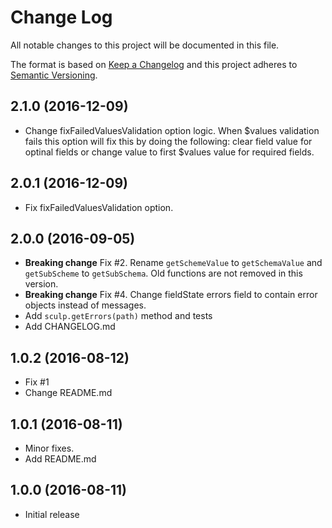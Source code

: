 # Change Log
All notable changes to this project will be documented in this file.

The format is based on [Keep a Changelog](http://keepachangelog.com/) and this project adheres to [Semantic Versioning](http://semver.org/).

## 2.1.0 (2016-12-09)
- Change fixFailedValuesValidation option logic. When $values validation fails this option will fix this by doing the following: clear field value for optinal fields or change value to first $values value for required fields.  

## 2.0.1 (2016-12-09)
- Fix fixFailedValuesValidation option.

## 2.0.0 (2016-09-05)
- **Breaking change** Fix #2. Rename `getSchemeValue` to `getSchemaValue` and `getSubScheme` to `getSubSchema`. Old functions are not removed in this version. 
- **Breaking change** Fix #4. Change fieldState errors field to contain error objects instead of messages.
- Add `sculp.getErrors(path)` method and tests
- Add CHANGELOG.md

## 1.0.2 (2016-08-12)
- Fix #1
- Change README.md

## 1.0.1 (2016-08-11)
- Minor fixes.
- Add README.md

## 1.0.0 (2016-08-11)
- Initial release
